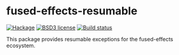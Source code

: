 # fused-effects-resumable

[![Hackage](https://img.shields.io/hackage/v/fused-effects-resumable.svg)](https://hackage.haskell.org/package/fused-effects-resumable)
[![BSD3 license](https://img.shields.io/badge/license-BSD3-blue.svg)](LICENSE)
[![Build status](https://secure.travis-ci.org/patrickt/fused-effects-resumable.svg)](https://travis-ci.org/patrickt/fused-effects-resumable)

This package provides resumable exceptions for the fused-effects ecosystem.
